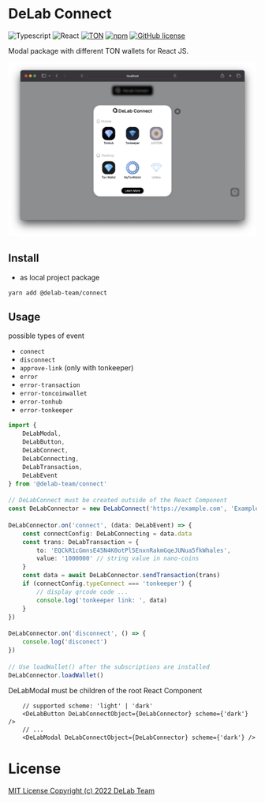 # DeLab Connect

![Typescript](https://img.shields.io/badge/TypeScript-007ACC?style=for-the-badge&logo=typescript&logoColor=white)
![React](https://img.shields.io/badge/react-%2320232a.svg?style=for-the-badge&logo=react&logoColor=%2361DAFB)
[![TON](https://img.shields.io/badge/based%20on-TON-blue?style=for-the-badge)](https://ton.org/)
[![npm](https://img.shields.io/npm/v/@delab-team/connect?style=for-the-badge)](https://www.npmjs.com/package/@delab-team/connect)
[![GitHub license](https://img.shields.io/github/license/delab-team/connect?style=for-the-badge)](https://github.com/delab-team/connect/blob/main/LICENSE)

Modal package with different TON wallets for React JS.

![example](./example/img/example.png)

## Install

- as local project package
```
yarn add @delab-team/connect
```

## Usage

possible types of event
- `connect`
- `disconnect`
- `approve-link` (only with tonkeeper)
- `error`
- `error-transaction`
- `error-toncoinwallet`
- `error-tonhub`
- `error-tonkeeper`

```typescript
import {
    DeLabModal,
    DeLabButton,
    DeLabConnect,
    DeLabConnecting,
    DeLabTransaction,
    DeLabEvent
} from '@delab-team/connect'

// DeLabConnect must be created outside of the React Component
const DeLabConnector = new DeLabConnect('https://example.com', 'Example', 'mainnet')

DeLabConnector.on('connect', (data: DeLabEvent) => {
    const connectConfig: DeLabConnecting = data.data
    const trans: DeLabTransaction = {
        to: 'EQCkR1cGmnsE45N4K0otPl5EnxnRakmGqeJUNua5fkWhales',
        value: '1000000' // string value in nano-coins
    }
    const data = await DeLabConnector.sendTransaction(trans)
    if (connectConfig.typeConnect === 'tonkeeper') {
        // display qrcode code ...
        console.log('tonkeeper link: ', data)
    }
})

DeLabConnector.on('disconnect', () => {
    console.log('disconect')
})

// Use loadWallet() after the subscriptions are installed
DeLabConnector.loadWallet()
```

DeLabModal must be children of the root React Component
```tsx
    // supported scheme: 'light' | 'dark'
    <DeLabButton DeLabConnectObject={DeLabConnector} scheme={'dark'} />
    // ...
    <DeLabModal DeLabConnectObject={DeLabConnector} scheme={'dark'} />
```

# License

[MIT License Copyright (c) 2022 DeLab Team](LICENSE)
